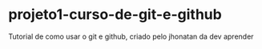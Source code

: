 # projeto1-curso-de-git-e-github
Tutorial de como usar o git e github, criado pelo jhonatan da dev aprender
